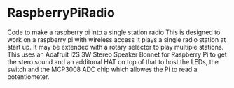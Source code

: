 # RaspberryPiRadio
Code to make a raspberry pi into a single station radio
This is designed to work on a raspberry pi with wireless access
It plays a single radio station at start up.
It may be extended with a rotary selector to play multiple stations.
This uses an Adafruit I2S 3W Stereo Speaker Bonnet for Raspberry Pi to get the stero sound and an additonal HAT on top of that to host the LEDs, the switch and the MCP3008 ADC chip which allowes the Pi to read a potentiometer.
